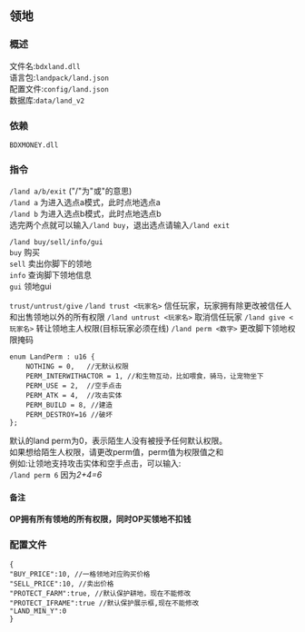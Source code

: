 ## 领地
### 概述
文件名:`bdxland.dll`  
语言包:`landpack/land.json`  
配置文件:`config/land.json`  
数据库:`data/land_v2`

### 依赖
`BDXMONEY.dll`

### 指令
`/land a/b/exit` ("/"为"或"的意思)  
`/land a` 为进入选点a模式，此时点地选点a  
`/land b` 为进入选点b模式，此时点地选点b  
选完两个点就可以输入`/land buy`，退出选点请输入`/land exit`  

`/land buy/sell/info/gui`  
`buy` 购买  
`sell` 卖出你脚下的领地  
`info` 查询脚下领地信息  
`gui` 领地gui  

`trust/untrust/give`
`/land trust <玩家名>` 信任玩家，玩家拥有除更改被信任人和出售领地以外的所有权限
`/land untrust <玩家名>` 取消信任玩家
`/land give <玩家名>` 转让领地主人权限(目标玩家必须在线)
`/land perm <数字>` 更改脚下领地权限掩码
```
enum LandPerm : u16 {
	NOTHING = 0,   //无默认权限
	PERM_INTERWITHACTOR = 1, //和生物互动，比如喂食，骑马，让宠物坐下
	PERM_USE = 2,  //空手点击
	PERM_ATK = 4,  //攻击实体
	PERM_BUILD = 8, //建造
	PERM_DESTROY=16 //破坏
};
```
默认的land perm为0，表示陌生人没有被授予任何默认权限。  
如果想给陌生人权限，请更改perm值，perm值为权限值之和  
例如:让领地支持攻击实体和空手点击，可以输入:  
`/land perm 6` 因为*2+4=6*

#### 备注
**OP拥有所有领地的所有权限，同时OP买领地不扣钱**

### 配置文件
```
{
"BUY_PRICE":10, //一格领地对应购买价格
"SELL_PRICE":10, //卖出价格
"PROTECT_FARM":true, //默认保护耕地，现在不能修改
"PROTECT_IFRAME":true //默认保护展示框,现在不能修改
"LAND_MIN_Y":0
}
```
